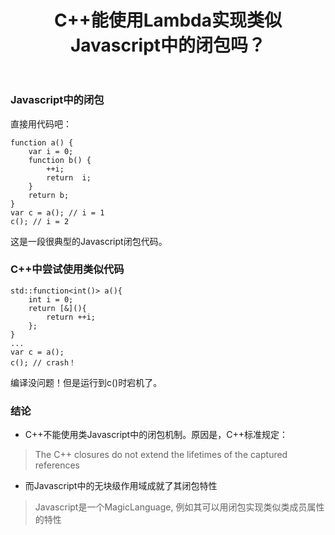 ﻿---
layout: post
title: C++能使用Lambda实现类似Javascript中的闭包吗？
categories:
- C++
tags:
- C++, Javascript, Lambda
---


### Javascript中的闭包
直接用代码吧：
```
function a() {
    var i = 0;
    function b() {
        ++i;
        return  i;
    }
    return b;
}
var c = a(); // i = 1
c(); // i = 2
```
这是一段很典型的Javascript闭包代码。
### C++中尝试使用类似代码
```
std::function<int()> a(){
    int i = 0;
    return [&](){
        return ++i;
    };
}
...
var c = a(); 
c(); // crash！
```
编译没问题！但是运行到c()时宕机了。

### 结论
- C++不能使用类Javascript中的闭包机制。原因是，C++标准规定：
> The C++ closures do not extend the lifetimes of the captured references

-  而Javascript中的无块级作用域成就了其闭包特性
>  Javascript是一个MagicLanguage, 例如其可以用闭包实现类似类成员属性的特性
